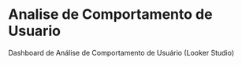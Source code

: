 # Analise de Comportamento de Usuario
Dashboard de Análise de Comportamento de Usuário (Looker Studio)
